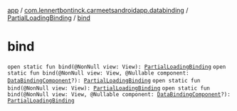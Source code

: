 [app](../../index.md) / [com.lennertbontinck.carmeetsandroidapp.databinding](../index.md) / [PartialLoadingBinding](index.md) / [bind](./bind.md)

# bind

`open static fun bind(@NonNull view: View): `[`PartialLoadingBinding`](index.md)
`open static fun bind(@NonNull view: View, @Nullable component: `[`DataBindingComponent`](../../android.databinding/-data-binding-component.md)`?): `[`PartialLoadingBinding`](index.md)
`open static fun bind(@NonNull view: View): `[`PartialLoadingBinding`](index.md)
`open static fun bind(@NonNull view: View, @Nullable component: `[`DataBindingComponent`](../../android.databinding/-data-binding-component.md)`?): `[`PartialLoadingBinding`](index.md)